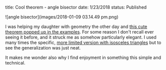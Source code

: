 title: Cool theorem - angle bisector
date: 1/23/2018
status: Published


![angle bisector](images/2018-01-09 03.14.49 pm.png) 





I was helping my daughter with geometry the other day and [this cute theorem popped up in the examples](https://en.wikipedia.org/wiki/Angle_bisector_theorem).  For some reason I don't recall ever seeing it before, and it struck me as somehow particularly elegant.  I used many times the specific, [more limited version with isosceles triangles](http://ceemrr.com/Geometry1/RightTriangles/RightTriangles4.html) but to see the generalization was just neat.

It makes me wonder also why I find enjoyment in something this simple and technical.  
